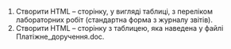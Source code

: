 1. Створити HTML – сторінку, у вигляді таблиці, з переліком
лабораторних робіт (стандартна форма з журналу звітів).
2. Створити HTML – сторінку з таблицею, яка наведена у файлі
Платіжне_доручення.doc.
